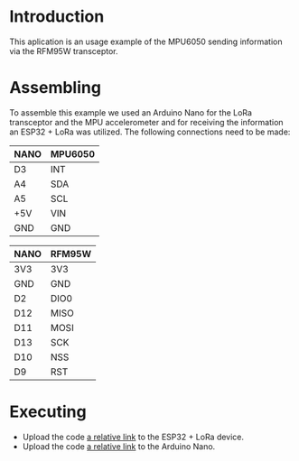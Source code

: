 # Introduction
This aplication is an usage example of the MPU6050 sending information via the RFM95W transceptor.
# Assembling
To assemble this example we used an Arduino Nano for the LoRa transceptor and the MPU accelerometer and for receiving the information an ESP32 + LoRa was utilized.
The following connections need to be made:

NANO  | MPU6050
------|------
D3|INT
A4|SDA
A5|SCL
+5V|VIN
GND|GND

NANO  | RFM95W
------|-------
3V3|3V3
GND|GND
D2|DIO0
D12|MISO
D11|MOSI
D13|SCK
D10|NSS
D9|RST

# Executing
* Upload the code [a relative link](LoRaReceiver.ino) to the ESP32 + LoRa device.
* Upload the code [a relative link](MPU6050LoRaSender.ino) to the Arduino Nano.
